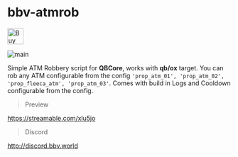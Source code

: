 # bbv-atmrob

<a href='https://ko-fi.com/G2G0N78P7' target='_blank'><img height='36' style='border:0px;height:36px;' src='https://storage.ko-fi.com/cdn/kofi1.png?v=3' border='0' alt='Buy Me a Coffee at ko-fi.com' /></a>

![main](https://github.com/BuddyNotFound/bbv-atmrob/assets/74051918/284ed603-944b-42bc-93ed-8ec9f4c60d17)

Simple ATM Robbery script for **QBCore**, works with **qb/ox** target.
You can rob any ATM  configurable from the config `'prop_atm_01', 'prop_atm_02', 'prop_fleeca_atm', 'prop_atm_03'`. Comes with build in Logs and Cooldown configurable from the config.


> Preview

https://streamable.com/xlu5jo

> Discord

http://discord.bbv.world
